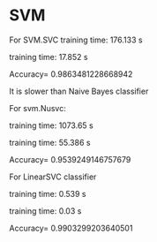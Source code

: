 # SVM
For SVM.SVC
training time: 176.133 s

training time: 17.852 s

Accuracy= 0.9863481228668942

It is slower than Naive Bayes classifier


For svm.Nusvc:

training time: 1073.65 s

training time: 55.386 s

Accuracy= 0.9539249146757679

For LinearSVC classifier

training time: 0.539 s

training time: 0.03 s

Accuracy= 0.9903299203640501

